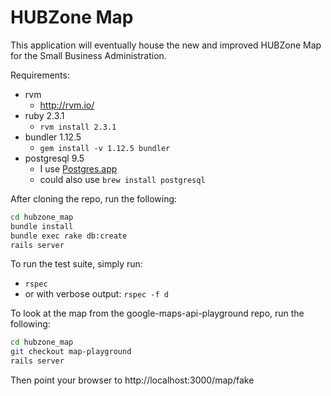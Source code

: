 # HUBZone Map

This application will eventually house the new and improved HUBZone Map for the Small Business Administration.

Requirements:
* rvm
  - http://rvm.io/
* ruby 2.3.1
  - `rvm install 2.3.1`
* bundler 1.12.5
  - `gem install -v 1.12.5 bundler`
* postgresql 9.5
  - I use [Postgres.app](http://postgresapp.com/)
  - could also use `brew install postgresql`

After cloning the repo, run the following:
``` bash
cd hubzone_map
bundle install
bundle exec rake db:create
rails server
```

To run the test suite, simply run:
* `rspec`
* or with verbose output: `rspec -f d`

To look at the map from the google-maps-api-playground repo, run the following:
``` bash
cd hubzone_map
git checkout map-playground
rails server
```
Then point your browser to http://localhost:3000/map/fake
